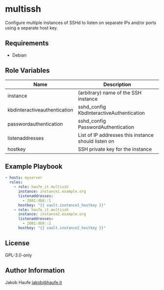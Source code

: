 multissh
========

Configure multiple instances of SSHd to listen on separate IPs and/or ports using a separate host key.

Requirements
------------

- Debian

Role Variables
--------------

| Name                         | Description                                         |
|-                             |-                                                    |
| instance                     | (arbitrary) name of the SSH instance                |
| kbdinteractiveauthentication | sshd\_config KbdInteractiveAuthentication           |
| passwordauthentication       | sshd\_config PasswordAuthentication                 |
| listenaddresses              | List of IP addresses this instance should listen on |
| hostkey                      | SSH private key for the instance                    |

Example Playbook
----------------

```yaml
- hosts: myserver
  roles:
    - role: haufe_it.multissh
      instance: instance1.example.org
      listenaddresses:
        - 2001:db8::1
      hostkey: "{{ vault.instance1_hostkey }}"
    - role: haufe_it.multissh
      instance: instance2.example.org
      listenaddresses:
        - 2001:db8::2
      hostkey: "{{ vault.instance2_hostkey }}"
```

License
-------

GPL-3.0-only

Author Information
------------------

Jakob Haufe <jakob@haufe.it>
